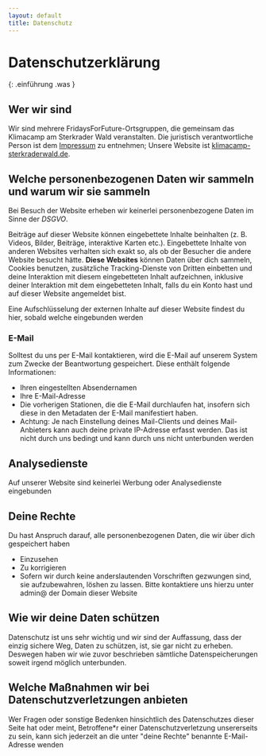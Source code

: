 ```yaml
---
layout: default
title: Datenschutz
---
```


# Datenschutzerklärung

{: .einführung .was }
## Wer wir sind


Wir sind mehrere FridaysForFuture-Ortsgruppen, die gemeinsam das Klimacamp am Sterkrader Wald veranstalten.
Die juristisch verantwortliche Person ist dem [Impressum]({{site.baseurl}}/impressum.html) zu entnehmen; Unsere Website ist [klimacamp-sterkraderwald.de](https://klimacamp-sterkraderwald.de).

## Welche personenbezogenen Daten wir sammeln und warum wir sie sammeln

Bei Besuch der Website erheben wir keinerlei personenbezogene Daten im Sinne der _DSGVO_.

Beiträge auf dieser Website können eingebettete Inhalte beinhalten (z. B. Videos, Bilder, Beiträge, interaktive Karten etc.). Eingebettete Inhalte von anderen Websites verhalten sich exakt so, als ob der Besucher die andere Website besucht hätte.
**Diese Websites** können Daten über dich sammeln, Cookies benutzen, zusätzliche Tracking-Dienste von Dritten einbetten und deine Interaktion mit diesem eingebetteten Inhalt aufzeichnen, inklusive deiner Interaktion mit dem eingebetteten Inhalt, falls du ein Konto hast und auf dieser Website angemeldet bist.

Eine Aufschlüsselung der externen Inhalte auf dieser Website findest du hier, sobald welche eingebunden werden

### E-Mail

Solltest du uns per E-Mail kontaktieren, wird die E-Mail auf unserem System zum Zwecke der Beantwortung gespeichert. Diese enthält folgende Informationen:
- Ihren eingestellten Absendernamen
- Ihre E-Mail-Adresse
- Die vorherigen Stationen, die die E-Mail durchlaufen hat, insofern sich diese in den Metadaten der E-Mail manifestiert haben.
- Achtung: Je nach Einstellung deines Mail-Clients und deines Mail-Anbieters kann auch deine private IP-Adresse erfasst werden. Das ist nicht durch uns bedingt und kann durch uns nicht unterbunden werden

## Analysedienste

Auf unserer Website sind keinerlei Werbung oder Analysedienste eingebunden

## Deine Rechte

Du hast Anspruch darauf, alle personenbezogenen Daten, die wir über dich gespeichert haben
- Einzusehen
- Zu korrigieren
- Sofern wir durch keine anderslautenden Vorschriften gezwungen sind, sie aufzubewahren, löshen zu lassen.
Bitte kontaktiere uns hierzu unter admin@ der Domain dieser Website

## Wie wir deine Daten schützen

Datenschutz ist uns sehr wichtig und wir sind der Auffassung, dass der einzig sichere Weg, Daten zu schützen, ist, sie gar nicht zu erheben. Deswegen haben wir wie zuvor beschrieben sämtliche Datenspeicherungen soweit irgend möglich unterbunden.

## Welche Maßnahmen wir bei Datenschutzverletzungen anbieten

Wer Fragen oder sonstige Bedenken hinsichtlich des Datenschutzes dieser Seite hat oder meint, Betroffene\*r einer Datenschutzverletzung unsererseits zu sein, kann sich jederzeit an die unter "deine Rechte" benannte E-Mail-Adresse wenden 
